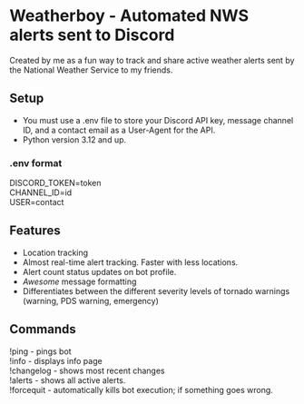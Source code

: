 # Weatherboy - Automated NWS alerts sent to Discord
Created by me as a fun way to track and share active weather alerts sent by the National Weather Service to my friends.

## Setup
- You must use a .env file to store your Discord API key, message channel ID, and a contact email as a User-Agent for the API.
- Python version 3.12 and up.

### .env format
DISCORD_TOKEN=token  
CHANNEL_ID=id  
USER=contact

## Features
- Location tracking
- Almost real-time alert tracking. Faster with less locations.
- Alert count status updates on bot profile.
- *Awesome* message formatting
- Differentiates between the different severity levels of tornado warnings (warning, PDS warning, emergency)

## Commands
!ping - pings bot  
!info - displays info page  
!changelog - shows most recent changes  
!alerts - shows all active alerts.  
!forcequit - automatically kills bot execution; if something goes wrong.  
